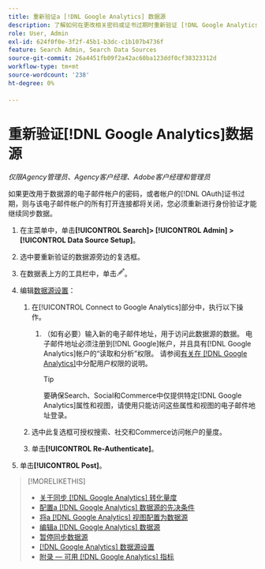 ```yaml
---
title: 重新验证a [!DNL Google Analytics] 数据源
description: 了解如何在更改相关密码或证书过期时重新验证 [!DNL Google Analytics] 数据源。
role: User, Admin
exl-id: 624f0f0e-3f2f-45b1-b3dc-c1b107b4736f
feature: Search Admin, Search Data Sources
source-git-commit: 26a4451fb09f2a42ac60ba123ddf0cf38323312d
workflow-type: tm+mt
source-wordcount: '238'
ht-degree: 0%

---
```


# 重新验证[!DNL Google Analytics]数据源

*仅限Agency管理员、Agency客户经理、Adobe客户经理和管理员*

如果更改用于数据源的电子邮件帐户的密码，或者帐户的[!DNL OAuth]证书过期，则与该电子邮件帐户的所有打开连接都将关闭，您必须重新进行身份验证才能继续同步数据。

1. 在主菜单中，单击&#x200B;**[!UICONTROL Search]> [!UICONTROL Admin] >[!UICONTROL Data Source Setup]**。

1. 选中要重新验证的数据源旁边的复选框。

1. 在数据表上方的工具栏中，单击![编辑](/help/search-social-commerce/assets/edit.png "编辑")。

1. 编辑[数据源设置](data-source-settings.md)：

   1. 在[!UICONTROL Connect to Google Analytics]部分中，执行以下操作。

      1. （如有必要）输入新的电子邮件地址，用于访问此数据源的数据。 电子邮件地址必须注册到[!DNL Google]帐户，并且具有[!DNL Google Analytics]帐户的“读取和分析”权限。 请参阅[有关在 [!DNL Google Analytics]](https://support.google.com/analytics/answer/9305587)中分配用户权限的说明。

         >[!TIP]
         >
         >要确保Search、Social和Commerce中仅提供特定[!DNL Google Analytics]属性和视图，请使用只能访问这些属性和视图的电子邮件地址登录。

   1. 选中此复选框可授权搜索、社交和Commerce访问帐户的量度。

   1. 单击&#x200B;**[!UICONTROL Re-Authenticate]**。

1. 单击&#x200B;**[!UICONTROL Post]**。

>[!MORELIKETHIS]
>
>* [关于同步 [!DNL Google Analytics] 转化量度](data-source-about.md)
>* [配置a [!DNL Google Analytics] 数据源的先决条件](data-source-prerequisites.md)
>* [将a [!DNL Google Analytics] 视图配置为数据源](data-source-configure.md)
>* [编辑a [!DNL Google Analytics] 数据源](data-source-edit.md)
>* [暂停同步数据源](data-source-pause.md)
>* [[!DNL Google Analytics] 数据源设置](data-source-settings.md)
>* [附录 — 可用 [!DNL Google Analytics] 指标](data-source-ga-metrics.md)
